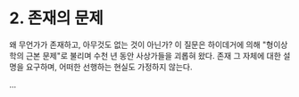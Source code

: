 # 2. 존재의 문제

왜 무언가가 존재하고, 아무것도 없는 것이 아닌가? 이 질문은 하이데거에 의해 "형이상학의 근본 문제"로 불리며 수천 년 동안 사상가들을 괴롭혀 왔다. 존재 그 자체에 대한 설명을 요구하며, 어떠한 선행하는 현실도 가정하지 않는다.

...
